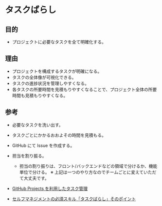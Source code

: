 # タスクばらし

## 目的

- プロジェクトに必要なタスクを全て明確化する。

## 理由

- プロジェクトを構成するタスクが明確になる。
- タスクの全体像が可視化できる。
- タスクの進捗状況を管理しやすくなる。
- 各タスクの所要時間を見積もりやすくなることで、プロジェクト全体の所要時間も見積もりやすくなる。

## 参考

- 必要なタスクを洗い出す。
- タスクごとにかかるおおよその時間を見積もる。
- GitHub にて Issue を作成する。
- 担当を割り振る。
  - 担当の割り振りは、フロント/バックエンドなどの領域で分けるか、機能単位で分ける。
※ 上記は一つのやり方なのでチームごとに変えていただて大丈夫です。

- [GitHub Projects を利用したタスク管理](https://user-first.ikyu.co.jp/entry/2023/11/09/175121)
- [セルフマネジメントの必須スキル「タスクばらし」そのポイント](https://kuranuki.sonicgarden.jp/archives/21981)

